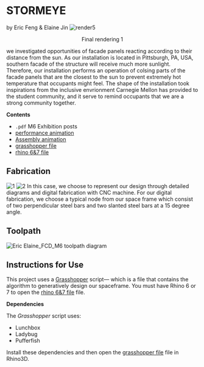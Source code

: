 # STORMEYE
by Eric Feng & Elaine Jin
    ![render5](https://user-images.githubusercontent.com/104148009/165725667-c0d70816-61a7-40ec-b2da-aae741b8ddd2.png)
    <p align="center">Final rendering 1</p>
</p>

we investigated opportunities of facade panels reacting according to their distance from the sun. As our installation is located in Pittsburgh, PA, USA, southern facade of the structure will receive much more sunlight. Therefore, our installation performs an operation of colsing parts of the facade panels that are the closest to the sun to prevent extremely hot temperature that occupants might feel. The shape of the installation took inspirations from the inclusive envrionment Carnegie Mellon has provided to the student community, and it serve to remind occupants that we are a strong community together. 

**Contents**

- `.pdf` M6 Exhibition posts
- <a href="https://drive.google.com/file/d/1-wFmPMbLkCiR11nyrI5JIQAiecHW_30T/view?usp=sharing"> performance animation</a>
- <a href="https://drive.google.com/file/d/1-wFmPMbLkCiR11nyrI5JIQAiecHW_30T/view?usp=sharing"> Assembly animation</a>
- <a href="https://drive.google.com/file/d/1Xx-BAiJOEaJtxtih9Y5A21Z39kpJK6yz/view?usp=sharing"> grasshopper file</a>
- <a href="https://drive.google.com/file/d/1bM4RsLYVoZxPGBMB9QUbIUNgtJYaGrF9/view?usp=sharing"> rhino 6&7 file</a>
## Fabrication
![1](https://user-images.githubusercontent.com/104148009/165726490-4ae22ad6-3400-416e-ac90-02b02c2b75da.png)
![2](https://user-images.githubusercontent.com/104148009/165726504-8886f6dd-ba6e-4440-a442-bd586d2d6383.png)
In this case, we choose to represent our design through detailed diagrams and digital fabrication with CNC machine. For our digital fabrication, we choose a typical node from our space frame which consist of two perpendicular steel bars and two slanted steel bars at a 15 degree angle. 
## Toolpath
![Eric   Elaine_FCD_M6 toolpath diagram](https://user-images.githubusercontent.com/104148009/165726811-4932cc29-b304-491b-a633-d01ac0a153a6.jpg)
## Instructions for Use

This project uses a <a href="https://drive.google.com/file/d/1Xx-BAiJOEaJtxtih9Y5A21Z39kpJK6yz/view?usp=sharing">Grasshopper</a> script&mdash; which is a file that contains the algorithm to generatively design our spaceframe. You must have Rhino 6 or 7 to open the <a href="https://drive.google.com/file/d/1bM4RsLYVoZxPGBMB9QUbIUNgtJYaGrF9/view?usp=sharing"> rhino 6&7 file</a> file.

**Dependencies**

The _Grasshopper_ script uses:
  - Lunchbox
  - Ladybug
  - Pufferfish

Install these dependencies and then open the <a href="https://drive.google.com/file/d/1Xx-BAiJOEaJtxtih9Y5A21Z39kpJK6yz/view?usp=sharing"> grasshopper file</a> file in Rhino3D.

